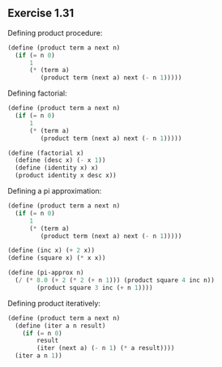 ## Exercise 1.31

Defining product procedure:
```scheme
(define (product term a next n)
  (if (= n 0)
      1
      (* (term a)
         (product term (next a) next (- n 1)))))
```

Defining factorial:
```scheme
(define (product term a next n)
  (if (= n 0)
      1
      (* (term a)
         (product term (next a) next (- n 1)))))

(define (factorial x)
  (define (desc x) (- x 1))
  (define (identity x) x)
  (product identity x desc x))
```

Defining a pi approximation:
```scheme
(define (product term a next n)
  (if (= n 0)
      1
      (* (term a)
         (product term (next a) next (- n 1)))))

(define (inc x) (+ 2 x))
(define (square x) (* x x))

(define (pi-approx n)
  (/ (* 8.0 (+ 2 (* 2 (+ n 1))) (product square 4 inc n))
        (product square 3 inc (+ n 1))))
```

Defining product iteratively:
```scheme
(define (product term a next n)
  (define (iter a n result)
    (if (= n 0)
        result
        (iter (next a) (- n 1) (* a result))))
  (iter a n 1))
```